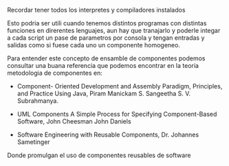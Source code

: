 Recordar tener todos los interpretes y compiladores instalados

Esto podria ser utili cuando tenemos distintos programas con distintas funciones en direrentes lenguajes, aun hay que tranajarlo  y poderle integar a cada script  un pase de parametros por consola y tengan entradas y salidas como si fuese cada uno un componente homogeneo.

Para entender este concepto de ensamble de componentes podemos consultar una buana referencia que podemos encontrar en la teoria metodologia de componentes en:
  
- Component- Oriented Development and Assembly Paradigm, Principles, and Practice Using Java, Piram Manickam S. Sangeetha S. V. Subrahmanya.

- UML Components A Simple Process for Specifying Component-Based Software, John Cheesman John Daniels

- Software Engineering with Reusable Components, Dr. Johannes Sametinger  




Donde promulgan el uso de componentes reusables de software
